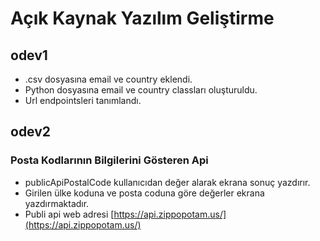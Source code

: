 # Açık Kaynak Yazılım Geliştirme
## odev1
- .csv dosyasına email ve country eklendi.
- Python dosyasına email ve country classları oluşturuldu. 
- Url endpointsleri tanımlandı.
## odev2
### Posta Kodlarının Bilgilerini Gösteren Api
- publicApiPostalCode kullanıcıdan değer alarak ekrana sonuç yazdırır.
- Girilen ülke koduna ve posta coduna göre değerler ekrana yazdırmaktadır.
- Publi api web adresi [https://api.zippopotam.us/](https://api.zippopotam.us/)


